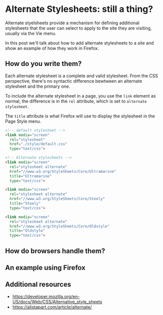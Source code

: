 # Alternate Stylesheets: still a thing?

Alternate styelsheets provide a mechanism for defining additional stylesheets that the user can select to apply to the site they are visiting, usually via the Vie menu.

In this post we'll talk about how to add alternate stylesheets to a site and show an example of how they work in Firefox.

## How do you write them?

Each alternate stylesheet is a complete and valid stylesheet. From the CSS perspective, there's no syntactic difference bewtween an alternate stylesheet and the primary one.

To include the alternate stylesheet in a page, you use the `link` element as normal, the difference is in the `rel` attribute, which is set to `alternate stylesheet`.

The `title` attribute is what Firefox will use to display the stylesheet in the Page Style menu.

```html
<!-- default stylesheet -->
<link media="screen" 
  rel="stylesheet" 
  href="./style/default.css" 
  type="text/css">

<!-- Alternate stylesheets -->
<link media="screen" 
  rel="stylesheet alternate" 
  href="//www.w3.org/StyleSheets/Core/Ultramarine" 
  title="Ultramarine" 
  type="text/css">

<link media="screen" 
  rel="stylesheet alternate" 
  href="//www.w3.org/StyleSheets/Core/Steely" 
  title="Steely"
  type="text/css">

<link media="screen" 
  rel="stylesheet alternate" 
  href="//www.w3.org/StyleSheets/Core/Oldstyle" 
  title="Oldstyle"
  type="text/css">
```

## How do browsers handle them?

## An example using Firefox

## Additional resources

* <https://developer.mozilla.org/en-US/docs/Web/CSS/Alternative_style_sheets>
* <https://alistapart.com/article/alternate/>
